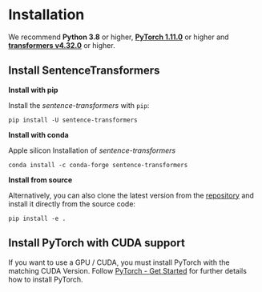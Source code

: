 # Installation

We recommend **Python 3.8** or higher, **[PyTorch 1.11.0](https://pytorch.org/get-started/locally/)** or higher and **[transformers v4.32.0](https://github.com/huggingface/transformers)** or higher.

## Install SentenceTransformers

**Install with pip**

Install the *sentence-transformers* with `pip`:
```
pip install -U sentence-transformers
```

**Install with conda**

Apple silicon Installation of *sentence-transformers*
```
conda install -c conda-forge sentence-transformers
```

**Install from source**

Alternatively, you can also clone the latest version from the [repository](https://github.com/UKPLab/sentence-transformers) and install it directly from the source code:
````
pip install -e .
```` 

## Install PyTorch with CUDA support

If you want to use a GPU / CUDA, you must install PyTorch with the matching CUDA Version. Follow
[PyTorch - Get Started](https://pytorch.org/get-started/locally/) for further details how to install PyTorch.
